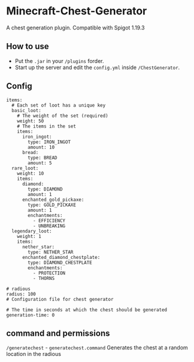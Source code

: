 # Minecraft-Chest-Generator
A chest generation plugin. Compatible with Spigot 1.19.3

## How to use

- Put the `.jar` in your `/plugins` forder.
- Start up the server and edit the `config.yml` inside `/ChestGenerator`.

## Config

```# Configuration for chest contents
items:
  # Each set of loot has a unique key
  basic_loot:
    # The weight of the set (required)
    weight: 50
    # The items in the set
    items:
      iron_ingot:
        type: IRON_INGOT
        amount: 10
      bread:
        type: BREAD
        amount: 5
  rare_loot:
    weight: 10
    items:
      diamond:
        type: DIAMOND
        amount: 1
      enchanted_gold_pickaxe:
        type: GOLD_PICKAXE
        amount: 1
        enchantments:
          - EFFICIENCY
          - UNBREAKING
  legendary_loot:
    weight: 1
    items:
      nether_star:
        type: NETHER_STAR
      enchanted_diamond_chestplate:
        type: DIAMOND_CHESTPLATE
        enchantments:
          - PROTECTION
          - THORNS

# radious
radius: 100
# Configuration file for chest generator

# The time in seconds at which the chest should be generated
generation-time: 0
```

## command and permissions

`/generatechest` - `generatechest.command`  Generates the chest at a random location in the radious

